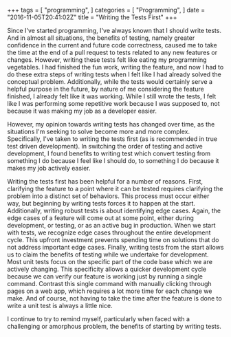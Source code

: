 +++
tags = [
  "programming",
]
categories = [
  "Programming",
]
date = "2016-11-05T20:41:02Z"
title = "Writing the Tests First"
+++

Since I've started programming, I've always known that I should write tests. And
in almost all situations, the benefits of testing, namely greater confidence in
the current and future code correctness, caused me to take the time at the end
of a pull request to tests related to any new features or changes. However,
writing these tests felt like eating my programming vegetables. I had finished
the fun work, writing the feature, and now I had to do these extra steps of
writing tests when I felt like I had already solved the conceptual problem.
Additionally, while the tests would certainly serve a helpful purpose in the
future, by nature of me considering the feature finished, I already felt
like it was working. While I still wrote the tests, I felt like I was performing
some repetitive work because I was supposed to, not because it was making my job
as a developer easier.

However, my opinion towards writing tests has changed over time, as the
situations I'm seeking to solve become more and more complex. Specifically, I've
taken to writing the tests first (as is recommended in true test driven
development). In switching the order of testing and active development, I found
benefits to writing test which convert testing from something I do because I
feel like I should do, to something I do because it makes my job actively
easier.

Writing the tests first has been helpful for a number of reasons. First,
clarifying the feature to a point where it can be tested requires clarifying the
problem into a distinct set of behaviors. This process must occur either way,
but beginning by writing tests forces it to happen at the start. Additionally,
writing robust tests is about identifying edge cases. Again, the edge cases of a
feature will come out at some point, either during development, or testing, or
as an active bug in production. When we start with tests, we recognize edge
cases throughout the entire development cycle. This upfront investment prevents
spending time on solutions that do not address important edge cases. Finally,
writing tests from the start allows us to claim the benefits of testing while we
undertake for development. Most unit tests focus on the specific part of the
code base which we are actively changing. This specificity allows a quicker
development cycle because we can verify our feature is working just by running a
single command. Contrast this single command with manually clicking through
pages on a web app, which requires a lot more time for each change we make. And
of course, not having to take the time after the feature is done to write a unit
test is always a little nice.

I continue to try to remind myself, particularly when faced with a challenging
or amorphous problem, the benefits of starting by writing tests.
